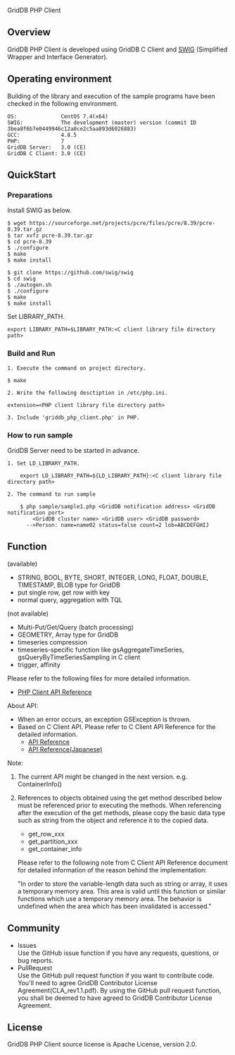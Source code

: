 GridDB PHP Client

## Overview

GridDB PHP Client is developed using GridDB C Client and [SWIG](http://www.swig.org/) (Simplified Wrapper and Interface Generator).  

## Operating environment

Building of the library and execution of the sample programs have been checked in the following environment.

    OS:              CentOS 7.4(x64)
    SWIG:            The development (master) version (commit ID 3bea8f6b7e0449946c12a0ce2c5aa893d6026883)
    GCC:             4.8.5
    PHP:             7
    GridDB Server:   3.0 (CE)
    GridDB C Client: 3.0 (CE)

## QuickStart
### Preparations

Install SWIG as below.

    $ wget https://sourceforge.net/projects/pcre/files/pcre/8.39/pcre-8.39.tar.gz
    $ tar xvfz pcre-8.39.tar.gz
    $ cd pcre-8.39
    $ ./configure
    $ make
    $ make install

    $ git clone https://github.com/swig/swig
    $ cd swig
    $ ./autogen.sh
    $ ./configure
    $ make
    $ make install

Set LIBRARY_PATH. 

    export LIBRARY_PATH=$LIBRARY_PATH:<C client library file directory path>

### Build and Run 

    1. Execute the command on project directory.

    $ make

	2. Write the following desctiption in /etc/php.ini.

	extension=<PHP client library file directory path>

    3. Include 'griddb_php_client.php' in PHP.

### How to run sample

GridDB Server need to be started in advance.

    1. Set LD_LIBRARY_PATH.

        export LD_LIBRARY_PATH=${LD_LIBRARY_PATH}:<C client library file directory path>

    2. The command to run sample

        $ php sample/sample1.php <GridDB notification address> <GridDB notification port>
            <GridDB cluster name> <GridDB user> <GridDB password>
          -->Person: name=name02 status=false count=2 lob=ABCDEFGHIJ

## Function

(available)
- STRING, BOOL, BYTE, SHORT, INTEGER, LONG, FLOAT, DOUBLE, TIMESTAMP, BLOB type for GridDB
- put single row, get row with key
- normal query, aggregation with TQL

(not available)
- Multi-Put/Get/Query (batch processing)
- GEOMETRY, Array type for GridDB
- timeseries compression
- timeseries-specific function like gsAggregateTimeSeries, gsQueryByTimeSeriesSampling in C client
- trigger, affinity

Please refer to the following files for more detailed information.  
- [PHP Client API Reference](https://griddb.github.io/go_client/PHPAPIReference.htm)

About API:
- When an error occurs, an exception GSException is thrown.
- Based on C Client API. Please refer to C Client API Reference for the detailed information.
  * [API Reference](https://griddb.github.io/griddb_nosql/manual/GridDB_API_Reference.html)
  * [API Reference(Japanese)](https://griddb.github.io/griddb_nosql/manual/GridDB_API_Reference_ja.html)

Note:
1. The current API might be changed in the next version. e.g. ContainerInfo()
2. References to objects obtained using the get method described below must be referenced prior to executing the methods. When referencing after the execution of the get methods, please copy the basic data type such as string from the object and reference it to the copied data.
    - get_row_xxx
    - get_partition_xxx
    - get_container_info

   Please refer to the following note from C Client API Reference document for detailed information of the reason behind the implementation:

    "In order to store the variable-length data such as string or array, it uses a temporary memory area.
    This area is valid until this function or similar functions which use a temporary memory area.
    The behavior is undefined when the area which has been invalidated is accessed."

## Community

  * Issues  
    Use the GitHub issue function if you have any requests, questions, or bug reports. 
  * PullRequest  
    Use the GitHub pull request function if you want to contribute code.
    You'll need to agree GridDB Contributor License Agreement(CLA_rev1.1.pdf).
    By using the GitHub pull request function, you shall be deemed to have agreed to GridDB Contributor License Agreement.

## License
  
  GridDB PHP Client source license is Apache License, version 2.0.
